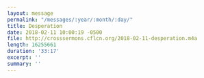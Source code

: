 ```yaml
---
layout: message
permalink: "/messages/:year/:month/:day/"
title: Desperation
date: 2018-02-11 10:00:19 -0500
file: http://crosssermons.cflcn.org/2018-02-11-desperation.m4a
length: 16255661
duration: '33:17'
excerpt: ''
summary: ''
---
```


